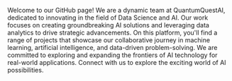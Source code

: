 Welcome to our GitHub page! We are a dynamic team at QuantumQuestAI, dedicated to innovating in the field of Data Science and AI. Our work focuses on creating groundbreaking AI solutions and leveraging data analytics to drive strategic advancements. On this platform, you'll find a range of projects that showcase our collaborative journey in machine learning, artificial intelligence, and data-driven problem-solving. We are committed to exploring and expanding the frontiers of AI technology for real-world applications. Connect with us to explore the exciting world of AI possibilities.
